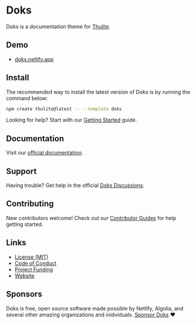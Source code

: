 # Doks

Doks is a documentation theme for [Thulite](https://thulite.io/).

## Demo

- [doks.netlify.app](https://doks.netlify.app/)

## Install

The recommended way to install the latest version of Doks is by running the command below:

```bash
npm create thulite@latest -- --template doks
```

Looking for help? Start with our [Getting Started](https://getdoks.org/docs/start-here/getting-started/) guide.

## Documentation

Visit our [official documentation](https://getdoks.org/).

## Support

Having trouble? Get help in the official [Doks Discussions](https://github.com/thuliteio/doks/discussions).

## Contributing

New contributors welcome! Check out our [Contributor Guides](https://getdoks.org/contribute/) for help getting started.

## Links

- [License (MIT)](LICENSE)
- [Code of Conduct](https://github.com/thuliteio/.github/blob/main/CODE_OF_CONDUCT.md)
- [Project Funding](.github/FUNDING.md)
- [Website](https://getdoks.org/)

## Sponsors

Doks is free, open source software made possible by Netlify, Algolia, and several other amazing organizations and inidviduals. [Sponsor Doks](.github/FUNDING.md) ❤️
